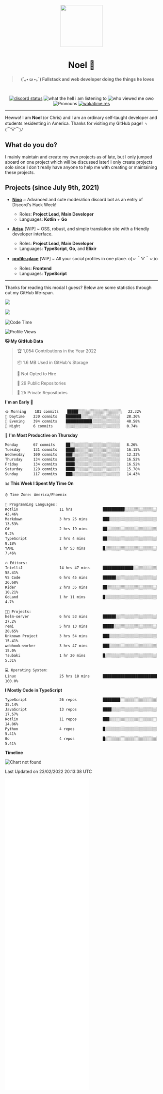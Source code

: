 <div align='center'>
  <div align='center'>
    <img
      src='https://cdn.floofy.dev/art/icons/icon_cinnamonserval.png'
      width='138'
      height='138'
    />
  </div>
  <h1>Noel 🐾</h1>
  <blockquote><strong>(´｡• ω •｡`) Fullstack and web developer doing the things he loves</strong></blockquote>

  <br />

  <a href='https://discord.com/users/280158289667555328' target='_blank'><img alt="discord status" src="https://dev.discordprofiles.me/badge/status/280158289667555328" /></a>
  <img alt="what the hell i am listening to" src="https://dev.discordprofiles.me/badge/spotify/280158289667555328" />
  <img alt="who viewed me owo" src="https://komarev.com/ghpvc/?username=auguwu" />
  <img alt='Pronouns' src='https://img.shields.io/endpoint?url=https://pronoundb.org/shields/6004d014406af11e4593a013' />
  <a href="https://wakatime.com/@auguwu" target='_blank'>
    <img alt='wakatime res' src='https://wakatime.com/badge/user/89736485-42ec-4c0f-a2f3-481db74514dc.svg' />
  </a>
</div>

<hr />

Hewwo! I am **Noel** (or Chris) and I am an ordinary self-taught developer and students residenting in America. Thanks for visiting my GitHub page! ヽ(⌒▽⌒)ﾉ

## What do you do?
I mainly maintain and create my own projects as of late, but I only jumped aboard on one project which will be discussed later! I only create projects
solo since I don't really have anyone to help me with creating or maintaining these projects.

## Projects (since July 9th, 2021)
- [**Nino**](https://nino.sh) ~ Advanced and cute moderation discord bot as an entry of Discord's Hack Week!
  - Roles: **Project Lead**, **Main Developer**
  - Languages: **Kotlin** + **Go**

- [**Arisu**](https://arisu.land) [WIP] ~ OSS, robust, and simple translation site with a friendly developer interface.
  - Roles: **Project Lead**, **Main Developer**
  - Languages: **TypeScript**, **Go**, and **Elixir**

- [**profile.place**](https://profile.place) [WIP] ~ All your social profiles in one place. o(〃＾▽＾〃)o
  - Roles: **Frontend**
  - Languages: **TypeScript**

---

Thanks for reading this modal I guess? Below are some statistics through out my GitHub life-span.

![](https://github-readme-stats.vercel.app/api?username=auguwu&count_private=true&show_icons=true&theme=gruvbox)

![](https://github-readme-stats.vercel.app/api/top-langs/?username=auguwu&layout=compact&theme=gruvbox)

<!--START_SECTION:waka-->
![Code Time](http://img.shields.io/badge/Code%20Time-2%2C759%20hrs%2047%20mins-blue)

![Profile Views](http://img.shields.io/badge/Profile%20Views-76-blue)

**🐱 My GitHub Data** 

> 🏆 1,054 Contributions in the Year 2022
 > 
> 📦 1.6 MB Used in GitHub's Storage 
 > 
> 🚫 Not Opted to Hire
 > 
> 📜 29 Public Repositories 
 > 
> 🔑 25 Private Repositories  
 > 
**I'm an Early 🐤** 

```text
🌞 Morning    181 commits    █████░░░░░░░░░░░░░░░░░░░░   22.32% 
🌆 Daytime    230 commits    ███████░░░░░░░░░░░░░░░░░░   28.36% 
🌃 Evening    394 commits    ████████████░░░░░░░░░░░░░   48.58% 
🌙 Night      6 commits      ░░░░░░░░░░░░░░░░░░░░░░░░░   0.74%

```
📅 **I'm Most Productive on Thursday** 

```text
Monday       67 commits     ██░░░░░░░░░░░░░░░░░░░░░░░   8.26% 
Tuesday      131 commits    ████░░░░░░░░░░░░░░░░░░░░░   16.15% 
Wednesday    100 commits    ███░░░░░░░░░░░░░░░░░░░░░░   12.33% 
Thursday     134 commits    ████░░░░░░░░░░░░░░░░░░░░░   16.52% 
Friday       134 commits    ████░░░░░░░░░░░░░░░░░░░░░   16.52% 
Saturday     128 commits    ████░░░░░░░░░░░░░░░░░░░░░   15.78% 
Sunday       117 commits    ███░░░░░░░░░░░░░░░░░░░░░░   14.43%

```


📊 **This Week I Spent My Time On** 

```text
⌚︎ Time Zone: America/Phoenix

💬 Programming Languages: 
Kotlin                   11 hrs              ██████████░░░░░░░░░░░░░░░   43.46% 
Markdown                 3 hrs 25 mins       ███░░░░░░░░░░░░░░░░░░░░░░   13.53% 
C#                       2 hrs 19 mins       ██░░░░░░░░░░░░░░░░░░░░░░░   9.2% 
TypeScript               2 hrs 4 mins        ██░░░░░░░░░░░░░░░░░░░░░░░   8.18% 
YAML                     1 hr 53 mins        █░░░░░░░░░░░░░░░░░░░░░░░░   7.46%

🔥 Editors: 
IntelliJ                 14 hrs 47 mins      ██████████████░░░░░░░░░░░   58.41% 
VS Code                  6 hrs 45 mins       ██████░░░░░░░░░░░░░░░░░░░   26.68% 
Rider                    2 hrs 35 mins       ██░░░░░░░░░░░░░░░░░░░░░░░   10.21% 
GoLand                   1 hr 11 mins        █░░░░░░░░░░░░░░░░░░░░░░░░   4.7%

🐱‍💻 Projects: 
helm-server              6 hrs 53 mins       ██████░░░░░░░░░░░░░░░░░░░   27.2% 
remi                     5 hrs 13 mins       █████░░░░░░░░░░░░░░░░░░░░   20.65% 
Unknown Project          3 hrs 54 mins       ███░░░░░░░░░░░░░░░░░░░░░░   15.41% 
webhook-worker           3 hrs 47 mins       ███░░░░░░░░░░░░░░░░░░░░░░   15.0% 
Tsubaki                  1 hr 20 mins        █░░░░░░░░░░░░░░░░░░░░░░░░   5.31%

💻 Operating System: 
Linux                    25 hrs 18 mins      █████████████████████████   100.0%

```

**I Mostly Code in TypeScript** 

```text
TypeScript               26 repos            ████████░░░░░░░░░░░░░░░░░   35.14% 
JavaScript               13 repos            ████░░░░░░░░░░░░░░░░░░░░░   17.57% 
Kotlin                   11 repos            ███░░░░░░░░░░░░░░░░░░░░░░   14.86% 
Python                   4 repos             █░░░░░░░░░░░░░░░░░░░░░░░░   5.41% 
Go                       4 repos             █░░░░░░░░░░░░░░░░░░░░░░░░   5.41%

```


**Timeline**

![Chart not found](https://raw.githubusercontent.com/auguwu/auguwu/master/charts/bar_graph.png) 


 Last Updated on 23/02/2022 20:13:38 UTC
<!--END_SECTION:waka-->

![](./github-metrics.svg)

